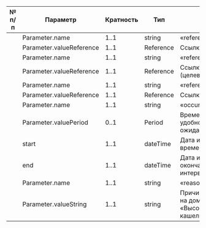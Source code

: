  | № **п/п** | **Параметр** | **Кратность** | **Тип** | **Описание** |
   | --- | --- | --- | --- | --- |
   |  | Parameter.name | 1\..1 | string | «referenceLocation» |
   |  | Parameter.valueReference | 1\..1 | Reference | Ссылка на Location |
   |  | Parameter.name | 1\..1 | string | «referenceOrganization» |
   |  | Parameter.valueReference | 1\..1 | Reference | Ссылка на Organization (целевая МО) |
   |  | Parameter.name | 1\..1 | string | «referencePatient» |
   |  | Parameter.valueReference | 1\..1 | Reference | Ссылка на Patient |
   |  | Parameter.name | 1\..1 | string | «occurrencePeriod» |
   |  | Parameter.valuePeriod | 0\..1 | Period | Временной интервал удобного времени ожидания врача |
   |  | start | 1\..1 | dateTime | Дата и время начала временного интервала |
   |  | end | 1\..1 | dateTime | Дата и время окончания временного интервала |
   |  | Parameter.name | 1\..1 | string | «reason» |
   |  | Parameter.valueString | 1\..1 | string | Причина вызова врача на дом (например, «Высокая температура, кашель») |
